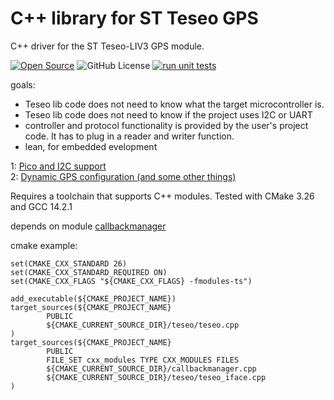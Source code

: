 # C++ library for ST Teseo GPS

C++ driver for the ST Teseo-LIV3 GPS module.

[![Open Source](https://badges.frapsoft.com/os/v1/open-source.svg?v=103)](https://opensource.org/)
![GitHub License](https://img.shields.io/github/license/jancumps/gps_teseo_lib?label=licence)
[![run unit tests](https://github.com/jancumps/gps_teseo_lib/actions/workflows/test.yml/badge.svg)](https://github.com/jancumps/gps_teseo_lib/actions/workflows/test.yml)


goals:
- Teseo lib code does not need to know what the target microcontroller is.
- Teseo lib code does not need to know if the project uses I2C or UART
- controller and protocol functionality is provided by the user's project code. It has to plug in a reader and writer function.
- lean, for embedded evelopment

1: [Pico and I2C support](https://community.element14.com/technologies/embedded/b/blog/posts/c-library-for-st-teseo-gps---pt-1-pico-and-i2c-support?CommentId=a0dfd5e9-20a5-4ae6-8b1d-723620f2db3f)  
2: [Dynamic GPS configuration (and some other things) ](https://community.element14.com/technologies/embedded/b/blog/posts/c-library-for-st-teseo-gps---pt-2-dynamic-gps-configuration-and-some-other-things)  


Requires a toolchain that supports C++ modules. Tested with CMake 3.26 and GCC 14.2.1  

depends on module [callbackmanager ](https://github.com/jancumps/callbackmanager)  

cmake example:

```
set(CMAKE_CXX_STANDARD 26)
set(CMAKE_CXX_STANDARD_REQUIRED ON)
set(CMAKE_CXX_FLAGS "${CMAKE_CXX_FLAGS} -fmodules-ts")

add_executable(${CMAKE_PROJECT_NAME})
target_sources(${CMAKE_PROJECT_NAME}
        PUBLIC
        ${CMAKE_CURRENT_SOURCE_DIR}/teseo/teseo.cpp
)
target_sources(${CMAKE_PROJECT_NAME}
        PUBLIC
        FILE_SET cxx_modules TYPE CXX_MODULES FILES
        ${CMAKE_CURRENT_SOURCE_DIR}/callbackmanager.cpp
        ${CMAKE_CURRENT_SOURCE_DIR}/teseo/teseo_iface.cpp
)
```
